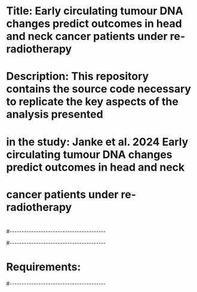 #   Title:        Early circulating tumour DNA changes predict outcomes in head and neck cancer patients under re-radiotherapy
#
#   Description:  This repository contains the source code necessary to replicate the key aspects of the analysis presented
#                 in the study: Janke et al. 2024 Early circulating tumour DNA changes predict outcomes in head and neck
#                 cancer patients under re-radiotherapy
#
#----------------------------------------

#----------------------------------------
#   Requirements:
#----------------------------------------
